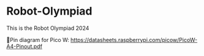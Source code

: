 # Robot-Olympiad

This is the Robot Olympiad 2024

🔗Pin diagram for Pico W: https://datasheets.raspberrypi.com/picow/PicoW-A4-Pinout.pdf
